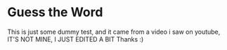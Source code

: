 # Guess the Word
This is just some dummy test, and it came from a video i saw on youtube, IT'S NOT MINE, I JUST EDITED A BIT Thanks :)
